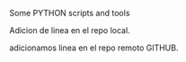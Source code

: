 Some PYTHON scripts and tools

Adicion de linea en el repo local.

adicionamos linea en el repo remoto GITHUB.


